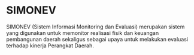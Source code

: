 # SIMONEV
SIMONEV (Sistem Informasi Monitoring dan Evaluasi) merupakan sistem yang digunakan untuk memonitor realisasi fisik dan keuangan pembangunan daerah sekaligus sebagai upaya untuk melakukan evaluasi terhadap kinerja Perangkat Daerah.
